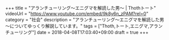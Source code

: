 +++
title =  "アランチューリング～エニグマを解読した男～ | Thothトート"
videoUrl = "https://www.youtube.com/embed/9k8y6n_zPAM?rel=0"
category = "社会"
description = "アランチューリング～エニグマを解読した男～についてゆっくり解説しています。"
tags = ["Thoth,トート,エニグマ,アランチューリング"]
date = 2018-04-08T17:03:40+09:00
draft = true
+++

